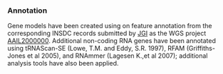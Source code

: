 ### Annotation

Gene models have been created using on feature annotation from the
corresponding INSDC records submitted by
[JGI](http://genome.jgi.doe.gov/Trire2/Trire2.home.html) as the WGS
project [AAIL2000000](http://www.ebi.ac.uk/ena/data/view/AAIL2000000).
Additional non-coding RNA genes have been annotated using tRNAScan-SE
(Lowe, T.M. and Eddy, S.R. 1997), RFAM (Griffiths-Jones et al 2005), and
RNAmmer (Lagesen K.,et al 2007); additional analysis tools have also
been applied.
